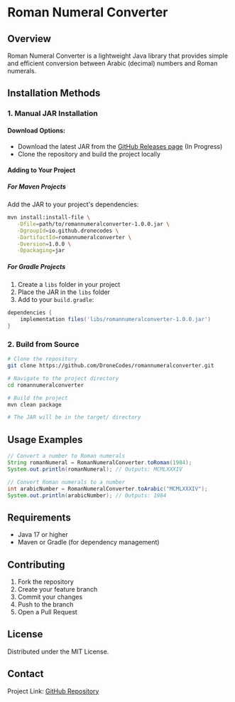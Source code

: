 # Roman Numeral Converter

## Overview

Roman Numeral Converter is a lightweight Java library that provides simple and efficient conversion between Arabic (decimal) numbers and Roman numerals.

## Installation Methods

### 1. Manual JAR Installation

#### Download Options:
- Download the latest JAR from the [GitHub Releases page](https://github.com/dronecodes/romannumeralconverter/releases) (In Progress)
- Clone the repository and build the project locally

#### Adding to Your Project

##### For Maven Projects
Add the JAR to your project's dependencies:
```bash
mvn install:install-file \
   -Dfile=path/to/romannumeralconverter-1.0.0.jar \
   -DgroupId=io.github.dronecodes \
   -DartifactId=romannumeralconverter \
   -Dversion=1.0.0 \
   -Dpackaging=jar
```

##### For Gradle Projects
1. Create a `libs` folder in your project
2. Place the JAR in the `libs` folder
3. Add to your `build.gradle`:
```groovy
dependencies {
    implementation files('libs/romannumeralconverter-1.0.0.jar')
}
```

### 2. Build from Source

```bash
# Clone the repository
git clone https://github.com/DroneCodes/romannumeralconverter.git

# Navigate to the project directory
cd romannumeralconverter

# Build the project
mvn clean package

# The JAR will be in the target/ directory
```

## Usage Examples

```java
// Convert a number to Roman numerals
String romanNumeral = RomanNumeralConverter.toRoman(1984);
System.out.println(romanNumeral); // Outputs: MCMLXXXIV

// Convert Roman numerals to a number
int arabicNumber = RomanNumeralConverter.toArabic("MCMLXXXIV");
System.out.println(arabicNumber); // Outputs: 1984
```

## Requirements

- Java 17 or higher
- Maven or Gradle (for dependency management)

## Contributing

1. Fork the repository
2. Create your feature branch
3. Commit your changes
4. Push to the branch
5. Open a Pull Request

## License

Distributed under the MIT License.

## Contact

Project Link: [GitHub Repository](https://github.com/DroneCodes/romannumeralconverter)
